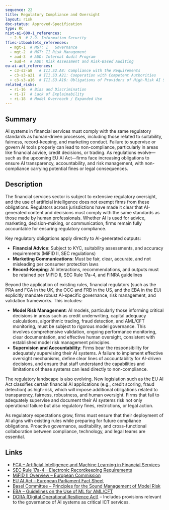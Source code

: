 ```yaml
---
sequence: 22
title: Regulatory Compliance and Oversight
layout: risk
doc-status: Approved-Specification
type: RC
nist-ai-600-1_references:
  - 2-9  # 2.9. Information Security
ffiec-itbooklets_references:
  - mgt-1  # MGT: I   Governance
  - mgt-2  # MGT: II Risk Management
  - aud-3  # AUD: Internal Audit Program
  - aud-4  # AUD: Risk Assessment and Risk-Based Auditing
eu-ai-act_references:
  - c3-s2-a8   # III.S2.A8: Compliance with the Requirements
  - c3-s3-a21  # III.S3.A21: Cooperation with Competent Authorities
  - c3-s3-a16  # III.S3.A16: Obligations of Providers of High-Risk AI Systems
related_risks:
  - ri-16  # Bias and Discrimination
  - ri-17  # Lack of Explainability
  - ri-18  # Model Overreach / Expanded Use
---
```


## Summary

AI systems in financial services must comply with the same regulatory standards as human-driven processes, including those related to suitability, fairness, record-keeping, and marketing conduct. Failure to supervise or govern AI tools properly can lead to non-compliance, particularly in areas like financial advice, credit decisions, or trading. As regulations evolve—such as the upcoming EU AI Act—firms face increasing obligations to ensure AI transparency, accountability, and risk management, with non-compliance carrying potential fines or legal consequences.

## Description

The financial services sector is subject to extensive regulatory oversight, and the use of artificial intelligence does not exempt firms from these obligations. Regulators across jurisdictions have made it clear that AI-generated content and decisions must comply with the same standards as those made by human professionals. Whether AI is used for advice, marketing, decision-making, or communication, firms remain fully accountable for ensuring regulatory compliance.

Key regulatory obligations apply directly to AI-generated outputs:
* **Financial Advice**: Subject to KYC, suitability assessments, and accuracy requirements (MiFID II, SEC regulations)
* **Marketing Communications**: Must be fair, clear, accurate, and not misleading per consumer protection laws
* **Record-Keeping**: AI interactions, recommendations, and outputs must be retained per MiFID II, SEC Rule 17a-4, and FINRA guidelines

Beyond the application of existing rules, financial regulators (such as the PRA and FCA in the UK, the OCC and FRB in the US, and the EBA in the EU) explicitly mandate robust AI-specific governance, risk management, and validation frameworks. This includes:
* **Model Risk Management**: AI models, particularly those informing critical decisions in areas such as credit underwriting, capital adequacy calculations, algorithmic trading, fraud detection, and AML/CFT monitoring, must be subject to rigorous model governance. This involves comprehensive validation, ongoing performance monitoring, clear documentation, and effective human oversight, consistent with established model risk management principles.
* **Supervision and Accountability**: Firms bear the responsibility for adequately supervising their AI systems. A failure to implement effective oversight mechanisms, define clear lines of accountability for AI-driven decisions, and ensure that staff understand the capabilities and limitations of these systems can lead directly to non-compliance.

The regulatory landscape is also evolving. New legislation such as the EU AI Act classifies certain financial AI applications (e.g., credit scoring, fraud detection) as high-risk, which will impose additional obligations related to transparency, fairness, robustness, and human oversight. Firms that fail to adequately supervise and document their AI systems risk not only operational failure but also regulatory fines, restrictions, or legal action.

As regulatory expectations grow, firms must ensure that their deployment of AI aligns with existing rules while preparing for future compliance obligations. Proactive governance, auditability, and cross-functional collaboration between compliance, technology, and legal teams are essential.

## Links

* [FCA – Artificial Intelligence and Machine Learning in Financial Services](https://www.fca.org.uk/publication/research/research-note-on-ai-and-ml-in-financial-services.pdf)
* [SEC Rule 17a-4 – Electronic Recordkeeping Requirements](https://www.sec.gov/rules/final/34-38245.txt)
* [MiFID II Overview – European Commission](https://finance.ec.europa.eu/capital-markets-union-and-financial-markets/overview/mifid-ii-and-mifir_en)
* [EU AI Act – European Parliament Fact Sheet](https://www.europarl.europa.eu/factsheets/en/sheet/212/artificial-intelligence-ai-)
* [Basel Committee – Principles for the Sound Management of Model Risk](https://www.bis.org/publ/d469.htm)
* [EBA – Guidelines on the Use of ML for AML/CFT](https://www.eba.europa.eu/eba-publishes-guidelines-use-ml-amlcft-context)
* [DORA (Digital Operational Resilience Act)](https://finance.ec.europa.eu/publications/digital-operational-resilience-act-dora_en) – Includes provisions relevant to the governance of AI systems as critical ICT services.
